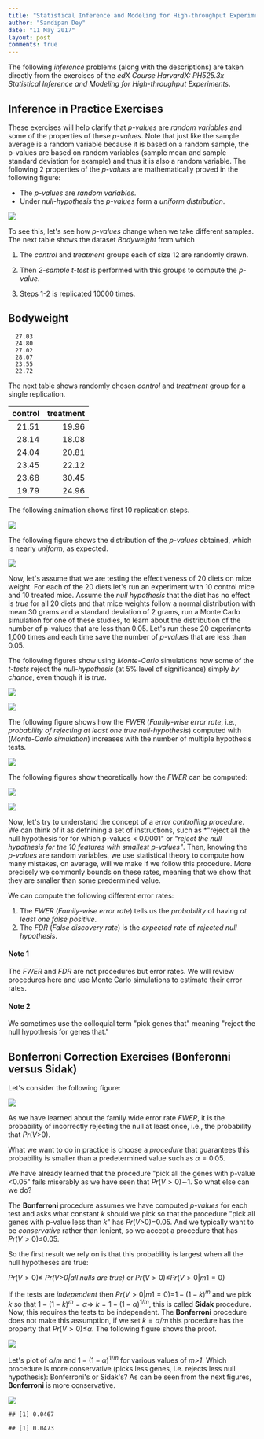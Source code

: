 ```yaml
---
title: "Statistical Inference and Modeling for High-throughput Experiments"
author: "Sandipan Dey"
date: "11 May 2017"
layout: post
comments: true
---
```


The following *inference* problems (along with the descriptions) are
taken directly from the exercises of the *edX Course HarvardX: PH525.3x
Statistical Inference and Modeling for High-throughput Experiments*.

Inference in Practice Exercises
-------------------------------

These exercises will help clarify that *p-values* are *random variables*
and some of the properties of these *p-values*. Note that just like the
sample average is a random variable because it is based on a random
sample, the p-values are based on random variables (sample mean and
sample standard deviation for example) and thus it is also a random
variable. The following 2 properties of the *p-values* are
mathematically proved in the following figure:

-   The *p-values* are *random variables*.
-   Under *null-hypothesis* the *p-values* form a *uniform
    distribution*.

![](https://sandipanweb.files.wordpress.com/2017/04/im18.png)

To see this, let's see how *p-values* change when we take different
samples. The next table shows the dataset *Bodyweight* from which

1.  The *control* and *treatment* groups each of size 12 are randomly drawn.

2.  Then *2-sample t-test* is performed with this groups to compute the *p-value*.

3.  Steps 1-2 is replicated 10000 times.

Bodyweight
----------

      27.03
      24.80
      27.02
      28.07
      23.55
      22.72

The next table shows randomly chosen *control* and *treatment* group for
a single replication.

<table>
<thead>
<tr class="header">
<th align="right">control</th>
<th align="right">treatment</th>
</tr>
</thead>
<tbody>
<tr class="odd">
<td align="right">21.51</td>
<td align="right">19.96</td>
</tr>
<tr class="even">
<td align="right">28.14</td>
<td align="right">18.08</td>
</tr>
<tr class="odd">
<td align="right">24.04</td>
<td align="right">20.81</td>
</tr>
<tr class="even">
<td align="right">23.45</td>
<td align="right">22.12</td>
</tr>
<tr class="odd">
<td align="right">23.68</td>
<td align="right">30.45</td>
</tr>
<tr class="even">
<td align="right">19.79</td>
<td align="right">24.96</td>
</tr>
</tbody>
</table>

The following animation shows first 10 replication steps.

![](https://sandipanweb.files.wordpress.com/2017/04/animation.gif)

The following figure shows the distribution of the *p-values* obtained, 
which is nearly *uniform*, as expected.

![](https://sandipanweb.files.wordpress.com/2017/04/pdist.png)

Now, let's assume that we are testing the effectiveness of 20 diets on
mice weight. For each of the 20 diets let's run an experiment with 10
control mice and 10 treated mice. Assume the *null hypothesis* that the
diet has no effect is *true* for all 20 diets and that mice weights
follow a normal distribution with mean 30 grams and a standard deviation
of 2 grams, run a Monte Carlo simulation for one of these studies, to
learn about the distribution of the number of p-values that are less
than 0.05. Let's run these 20 experiments 1,000 times and each time save
the number of *p-values* that are less than 0.05.

The following figures show using *Monte-Carlo* simulations how some of
the *t-tests* reject the *null-hypothesis* (at 5% level of significance)
simply *by chance*, even though it is *true*.

![](https://sandipanweb.files.wordpress.com/2017/04/test.gif)

![](https://sandipanweb.files.wordpress.com/2017/04/fp.png)

The following figure shows how the *FWER* (*Family-wise error rate*,
i.e., *probability of rejecting at least one true null-hypothesis*)
computed with (*Monte-Carlo simulation*) increases with the number of
multiple hypothesis tests.

![](https://sandipanweb.files.wordpress.com/2017/04/f13.png)

The following figures show theoretically how the *FWER* can be computed:

![](https://sandipanweb.files.wordpress.com/2017/04/im25.png)

![](https://sandipanweb.files.wordpress.com/2017/04/f14.png)

Now, let's try to understand the concept of a *error controlling
procedure*. We can think of it as defnining a set of instructions, such
as *"reject all the null hypothesis for for which p-values &lt;
0.0001" or *"reject the null hypothesis for the 10 features with
smallest p-values"*. Then, knowing the *p-values* are random variables,
we use statistical theory to compute how many mistakes, on average, will
we make if we follow this procedure. More precisely we commonly bounds
on these rates, meaning that we show that they are smaller than some
predermined value.

We can compute the following different error rates:

1.  The *FWER* (*Family-wise error rate*) tells us the *probability* of
    having *at least one false positive*.
2.  The *FDR* (*False discovery rate*) is the *expected rate* of
    *rejected null hypothesis*.

#### Note 1

The *FWER* and *FDR* are not procedures but error rates. We will review
procedures here and use Monte Carlo simulations to estimate their error
rates.

#### Note 2

We sometimes use the colloquial term "pick genes that" meaning "reject
the null hypothesis for genes that."

Bonferroni Correction Exercises (Bonferonni versus Sidak)
---------------------------------------------------------

Let's consider the following figure:

![](https://sandipanweb.files.wordpress.com/2017/04/im46.png?w=676)

As we have learned about the family wide error rate *FWER*, it is the
probability of incorrectly rejecting the null at least once, i.e., the
probability that *Pr*(*V*&gt;0).

What we want to do in practice is choose a *procedure* that guarantees
this probability is smaller than a predetermined value such as
*α* = 0.05.

We have already learned that the procedure "pick all the genes with
p-value &lt;0.05" fails miserably as we have seen that
*Pr*(*V* &gt; 0)∼1. So what else can we do?

The **Bonferroni** procedure assumes we have computed *p-values* for
each test and asks what constant *k* should we pick so that the
procedure "pick all genes with p-value less than *k*" has
*Pr*(*V*&gt;0)=0.05. And we typically want to be *conservative* rather
than lenient, so we accept a procedure that has *Pr*(*V* &gt; 0)≤0.05.

So the first result we rely on is that this probability is largest when
all the null hypotheses are true:

*Pr*(*V* &gt; 0)≤ *Pr(V&gt;0|all nulls are true)* or
*Pr*(*V* &gt; 0)≤*Pr*(*V* &gt; 0|*m*1 = 0)

If the tests are *independent* then
*Pr*(*V* &gt; 0|*m*1 = 0)=1 − (1 − *k*)<sup>*m*</sup> and we pick *k*
so that 1 − (1 − *k*)<sup>*m*</sup> = *α*⇒
*k* = 1 − (1 − *α*)<sup>1/*m*</sup>, this is called **Sidak** procedure.
Now, this requires the tests to be independent. The **Bonferroni**
procedure does not make this assumption, if we set *k* = *α*/*m* this
procedure has the property that *Pr*(*V* &gt; 0)≤*α*. The following
figure shows the proof.

![](https://sandipanweb.files.wordpress.com/2017/04/f31.png)

Let's plot of *α*/*m* and 1 − (1 − *α*)<sup>1/*m*</sup> for various
values of *m&gt;1*. Which procedure is more conservative (picks less
genes, i.e. rejects less null hypothesis): Bonferroni's or Sidak's? As
can be seen from the next figures, **Bonferroni** is more conservative.

![](https://sandipanweb.files.wordpress.com/2017/04/f41.png)

    ## [1] 0.0467

    ## [1] 0.0473

